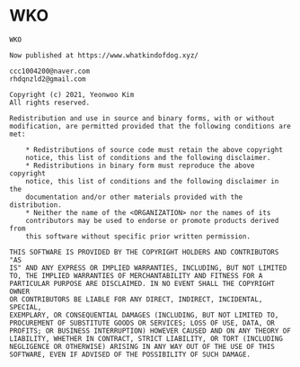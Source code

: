 # WKO
    WKO
     
    Now published at https://www.whatkindofdog.xyz/
    
    ccc1004200@naver.com
    rhdqnzld2@gmail.com
 
    Copyright (c) 2021, Yeonwoo Kim
    All rights reserved. 
 
    Redistribution and use in source and binary forms, with or without  
    modification, are permitted provided that the following conditions are  
    met: 
 
        * Redistributions of source code must retain the above copyright  
        notice, this list of conditions and the following disclaimer. 
        * Redistributions in binary form must reproduce the above copyright  
        notice, this list of conditions and the following disclaimer in the  
        documentation and/or other materials provided with the distribution. 
        * Neither the name of the <ORGANIZATION> nor the names of its  
        contributors may be used to endorse or promote products derived from  
        this software without specific prior written permission. 
 
    THIS SOFTWARE IS PROVIDED BY THE COPYRIGHT HOLDERS AND CONTRIBUTORS "AS  
    IS" AND ANY EXPRESS OR IMPLIED WARRANTIES, INCLUDING, BUT NOT LIMITED  
    TO, THE IMPLIED WARRANTIES OF MERCHANTABILITY AND FITNESS FOR A  
    PARTICULAR PURPOSE ARE DISCLAIMED. IN NO EVENT SHALL THE COPYRIGHT OWNER  
    OR CONTRIBUTORS BE LIABLE FOR ANY DIRECT, INDIRECT, INCIDENTAL, SPECIAL,  
    EXEMPLARY, OR CONSEQUENTIAL DAMAGES (INCLUDING, BUT NOT LIMITED TO,  
    PROCUREMENT OF SUBSTITUTE GOODS OR SERVICES; LOSS OF USE, DATA, OR  
    PROFITS; OR BUSINESS INTERRUPTION) HOWEVER CAUSED AND ON ANY THEORY OF  
    LIABILITY, WHETHER IN CONTRACT, STRICT LIABILITY, OR TORT (INCLUDING  
    NEGLIGENCE OR OTHERWISE) ARISING IN ANY WAY OUT OF THE USE OF THIS  
    SOFTWARE, EVEN IF ADVISED OF THE POSSIBILITY OF SUCH DAMAGE. 
